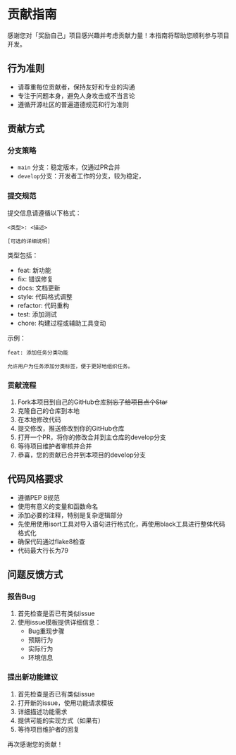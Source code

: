 # 贡献指南

感谢您对「奖励自己」项目感兴趣并考虑贡献力量！本指南将帮助您顺利参与项目开发。

## 行为准则

- 请尊重每位贡献者，保持友好和专业的沟通
- 专注于问题本身，避免人身攻击或不当言论
- 遵循开源社区的普遍道德规范和行为准则

## 贡献方式

### 分支策略
- `main` 分支：稳定版本，仅通过PR合并
- `develop`分支：开发者工作的分支，较为稳定，
### 提交规范
提交信息请遵循以下格式：
```
<类型>: <描述>

[可选的详细说明]
```

类型包括：
- feat: 新功能
- fix: 错误修复
- docs: 文档更新
- style: 代码格式调整
- refactor: 代码重构
- test: 添加测试
- chore: 构建过程或辅助工具变动

示例：
```
feat: 添加任务分类功能

允许用户为任务添加分类标签，便于更好地组织任务。
```

### 贡献流程
1. Fork本项目到自己的GitHub仓库~~别忘了给项目点个Star~~
2. 克隆自己的仓库到本地
3. 在本地修改代码
4. 提交修改，推送修改到你的GitHub仓库
5. 打开一个PR，将你的修改合并到主仓库的develop分支
6. 等待项目维护者审核并合并
7. 恭喜，您的贡献已合并到本项目的develop分支

## 代码风格要求

- 遵循PEP 8规范
- 使用有意义的变量和函数命名
- 添加必要的注释，特别是复杂逻辑部分
- 先使用使用isort工具对导入语句进行格式化，再使用black工具进行整体代码格式化
- 确保代码通过flake8检查
- 代码最大行长为79

## 问题反馈方式

### 报告Bug
1. 首先检查是否已有类似issue
2. 使用issue模板提供详细信息：
   - Bug重现步骤
   - 预期行为
   - 实际行为
   - 环境信息

### 提出新功能建议
1. 首先检查是否已有类似issue
2. 打开新的issue，使用功能请求模板
3. 详细描述功能需求
4. 提供可能的实现方式（如果有）
5. 等待项目维护者的回复

再次感谢您的贡献！